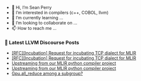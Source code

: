 - 👋 Hi, I’m Sean Perry
- 👀 I’m interested in compilers (c++, COBOL, llvm)
- 🌱 I’m currently learning ...
- 💞️ I’m looking to collaborate on ...
- 📫 How to reach me ...

<!---
s66perry/s66perry is a ✨ special ✨ repository because its `README.md` (this file) appears on your GitHub profile.
You can click the Preview link to take a look at your changes.
--->
### 📕 Latest LLVM Discourse Posts

<!-- DISCOURSE-LLVM:START -->
- [[RFC][Incubation] Request for incubating TCP dialect for MLIR](https://discourse.llvm.org/t/rfc-incubation-request-for-incubating-tcp-dialect-for-mlir/64883#post_16)
- [[RFC][Incubation] Request for incubating TCP dialect for MLIR](https://discourse.llvm.org/t/rfc-incubation-request-for-incubating-tcp-dialect-for-mlir/64883#post_15)
- [Upstreaming from our MLIR python compiler project](https://discourse.llvm.org/t/upstreaming-from-our-mlir-python-compiler-project/64931#post_6)
- [Upstreaming from our MLIR python compiler project](https://discourse.llvm.org/t/upstreaming-from-our-mlir-python-compiler-project/64931#post_5)
- [Gpu.all_reduce among a subgroup?](https://discourse.llvm.org/t/gpu-all-reduce-among-a-subgroup/64972#post_1)
<!-- DISCOURSE-LLVM:END -->
